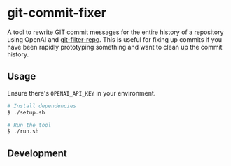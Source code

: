 # git-commit-fixer

A tool to rewrite GIT commit messages for the entire history of a repository using OpenAI and [git-filter-repo](https://htmlpreview.github.io/?https://github.com/newren/git-filter-repo/blob/docs/html/git-filter-repo.html).
This is useful for fixing up commits if you have been rapidly prototyping something and want to clean up the commit history.

## Usage

Ensure there's `OPENAI_API_KEY` in your environment.

```bash
# Install dependencies
$ ./setup.sh

# Run the tool
$ ./run.sh
```

## Development

